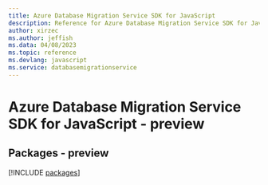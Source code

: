 ```yaml
---
title: Azure Database Migration Service SDK for JavaScript
description: Reference for Azure Database Migration Service SDK for JavaScript
author: xirzec
ms.author: jeffish
ms.data: 04/08/2023
ms.topic: reference
ms.devlang: javascript
ms.service: databasemigrationservice
---
```

# Azure Database Migration Service SDK for JavaScript - preview
## Packages - preview
[!INCLUDE [packages](database-migration-service-index.md)]
